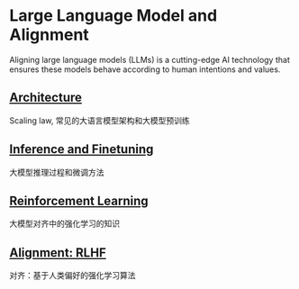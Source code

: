 # Large Language Model and Alignment
Aligning large language models (LLMs) is a cutting-edge AI technology that ensures these models behave according to human intentions and values. 

## [Architecture](./1/)
Scaling law, 常见的大语言模型架构和大模型预训练


## [Inference and Finetuning](./FT/)
大模型推理过程和微调方法

## [Reinforcement Learning ](./ARL/)
大模型对齐中的强化学习的知识

## [Alignment: RLHF ](./RLHF/)
对齐：基于人类偏好的强化学习算法


